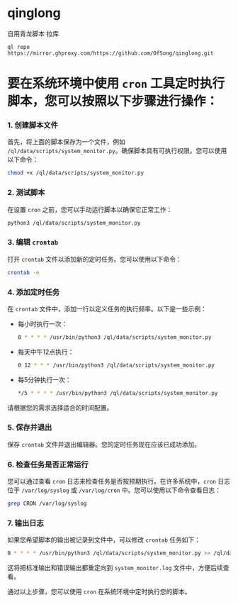 # qinglong
自用青龙脚本
拉库
```
ql repo https://mirror.ghproxy.com/https://github.com/OfSong/qinglong.git
```

# 要在系统环境中使用 `cron` 工具定时执行脚本，您可以按照以下步骤进行操作：

### 1. 创建脚本文件
首先，将上面的脚本保存为一个文件，例如 `/ql/data/scripts/system_monitor.py`。确保脚本具有可执行权限。您可以使用以下命令：

```bash
chmod +x /ql/data/scripts/system_monitor.py
```

### 2. 测试脚本
在设置 `cron` 之前，您可以手动运行脚本以确保它正常工作：

```bash
python3 /ql/data/scripts/system_monitor.py
```

### 3. 编辑 `crontab`
打开 `crontab` 文件以添加新的定时任务。您可以使用以下命令：

```bash
crontab -e
```

### 4. 添加定时任务
在 `crontab` 文件中，添加一行以定义任务的执行频率。以下是一些示例：

- 每小时执行一次：
    ```bash
    0 * * * * /usr/bin/python3 /ql/data/scripts/system_monitor.py
    ```
  
- 每天中午12点执行：
    ```bash
    0 12 * * * /usr/bin/python3 /ql/data/scripts/system_monitor.py
    ```

- 每5分钟执行一次：
    ```bash
    */5 * * * * /usr/bin/python3 /ql/data/scripts/system_monitor.py
    ```

请根据您的需求选择适合的时间配置。

### 5. 保存并退出
保存 `crontab` 文件并退出编辑器。您的定时任务现在应该已成功添加。

### 6. 检查任务是否正常运行
您可以通过查看 `cron` 日志来检查任务是否按预期执行。在许多系统中，`cron` 日志位于 `/var/log/syslog` 或 `/var/log/cron` 中。您可以使用以下命令查看日志：

```bash
grep CRON /var/log/syslog
```

### 7. 输出日志
如果您希望脚本的输出被记录到文件中，可以修改 `crontab` 任务如下：

```bash
0 * * * * /usr/bin/python3 /ql/data/scripts/system_monitor.py >> /ql/data/scripts/system_monitor.log 2>&1
```

这将把标准输出和错误输出都重定向到 `system_monitor.log` 文件中，方便后续查看。

通过以上步骤，您可以使用 `cron` 在系统环境中定时执行您的脚本。
